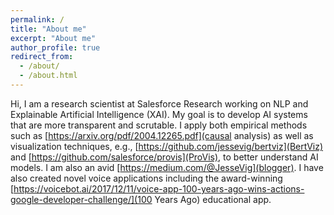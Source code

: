 ```yaml
---
permalink: /
title: "About me"
excerpt: "About me"
author_profile: true
redirect_from: 
  - /about/
  - /about.html
---
```

Hi, I am a research scientist at Salesforce Research working on NLP and Explainable Artificial Intelligence (XAI). My goal is to develop AI systems that are more transparent and scrutable. I apply both empirical methods such as [https://arxiv.org/pdf/2004.12265.pdf](causal analysis) as well as visualization techniques, e.g., [https://github.com/jessevig/bertviz](BertViz) and [https://github.com/salesforce/provis](ProVis), to better understand AI models. I am also an avid [https://medium.com/@JesseVig](blogger). I have also created novel voice applications including the award-winning [https://voicebot.ai/2017/12/11/voice-app-100-years-ago-wins-actions-google-developer-challenge/](100 Years Ago) educational app.
